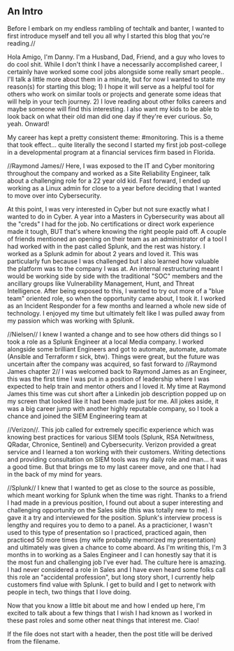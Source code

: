## An Intro

Before I embark on my endless rambling of techtalk and banter, I wanted to first introduce myself and tell you all why I started this blog that you're reading.//

Hola Amigo, I'm Danny. I'm a Husband, Dad, Friend, and a guy who loves to do cool shit. While I don't think I have a necessarily accomplished career, I certainly have worked some cool jobs alongside some really smart people.. I'll talk a little more about them in a minute, but for now I wanted to state my reason(s) for starting this blog; 1) I hope it will serve as a helpful tool for others who work on similar tools or projects and generate some ideas that will help in your tech journey. 2) I love reading about other folks careers and maybe someone will find this interesting. I also want my kids to be able to look back on what their old man did one day if they're ever curious. So, yeah. Onward!

My career has kept a pretty consistent theme: #monitoring. This is a theme that took effect... quite literally the second I started my first job post-college in a developmental program at a financial services firm based in Florida. 

//Raymond James// Here, I was exposed to the IT and Cyber monitoring throughout the company and worked as a Site Reliability Engineer, talk about a challenging role for a 22 year old kid. Fast forward, I ended up working as a Linux admin for close to a year before deciding that I wanted to move over into Cybersecurity.

At this point, I was very interested in Cyber but not sure exactly what I wanted to do in Cyber. A year into a Masters in Cybersecurity was about all the "creds" I had for the job. No certifications or direct work experience made it tough, BUT that's where knowing the right people paid off. A couple of friends mentioned an opening on their team as an administrator of a tool I had worked with in the past called Splunk, and the rest was history. I worked as a Splunk admin for about 2 years and loved it. This was particularly fun because I was challenged but I also learned how valuable the platform was to the company I was at. An internal restructuring meant I would be working side by side with the traditional "SOC" members and the ancillary groups like Vulnerability Management, Hunt, and Threat Intelligence. After being exposed to this, I wanted to try out more of a "blue team" oriented role, so when the opportunity came about, I took it. I worked as an Incident Responder for a few months and learned a whole new side of technology. I enjoyed my time but ultimately felt like I was pulled away from my passion which was working with Splunk. 

//Nielsen// I knew I wanted a change and to see how others did things so I took a role as a Splunk Engineer at a local Media company. I worked alongside some brilliant Engineers and got to automate, automate, automate (Ansible and Terraform r sick, btw). Things were great, but the future was uncertain after the company was acquired, so fast forward to //Raymond James chapter 2// I was welcomed back to Raymond James as an Engineer, this was the first time I was put in a position of leadership where I was expected to help train and mentor others and I loved it. My time at Raymond James this time was cut short after a Linkedin job description popped up on my screen that looked like it had been made just for me. All jokes aside, it was a big career jump with another highly reputable company, so I took a chance and joined the SIEM Engineering team at 

//Verizon//. This job called for extremely specific experience which was knowing best practices for various SIEM tools (Splunk, RSA Netwitness, QRadar, Chronice, Sentinel) and Cybersecurity. Verizon provided a great service and I learned a ton working with their customers. Writing detections and providing consultation on SIEM tools was my daily role and man... it was a good time. But that brings me to my last career move, and one that I had in the back of my mind for years. 

//Splunk// I knew that I wanted to get as close to the source as possible, which meant working for Splunk when the time was right. Thanks to a friend I had made in a previous position, I found out about a super interesting and challenging opportunity on the Sales side (this was totally new to me). I gave it a try and interviewed for the position. Splunk's interview process is lengthy and requires you to demo to a panel. As a practicioner, I wasn't used to this type of presentation so I practiced, practiced again, then practiced 50 more times (my wife probably memorized my presentation) and ultimately was given a chance to come aboard. As I'm writing this, I'm 3 months in to working as a Sales Engineer and I can honestly say that it is the most fun and challenging job I've ever had. The culture here is amazing. I had never considered a role in Sales and I have even heard some folks call this role an "accidental profession", but long story short, I currently help customers find value with Splunk. I get to build and I get to network with people in tech, two things that I love doing.

Now that you know a little bit about me and how I ended up here, I'm excited to talk about a few things that I wish I had known as I worked in these past roles and some other neat things that interest me. Ciao!


If the file does not start with a header, then the post title will be derived from the filename.
